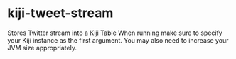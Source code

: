 kiji-tweet-stream
=================

Stores Twitter stream into a Kiji Table
When running make sure to specify your Kiji instance as the first argument.
You may also need to increase your JVM size appropriately.
